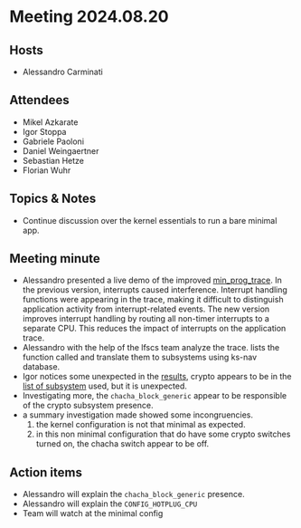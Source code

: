 # Meeting 2024.08.20

## Hosts
* Alessandro Carminati

## Attendees
* Mikel Azkarate
* Igor Stoppa
* Gabriele Paoloni
* Daniel Weingaertner
* Sebastian Hetze
* Florian Wuhr

## Topics & Notes
* Continue discussion over the kernel essentials to
  run a bare minimal app.

## Meeting minute
* Alessandro presented a live demo of the improved [min_prog_trace](https://github.com/alessandrocarminati/min_prog_trace).
  In the previous version, interrupts caused interference. Interrupt handling 
  functions were appearing in the trace, making it difficult to distinguish 
  application activity from interrupt-related events. 
  The new version improves interrupt handling by routing all non-timer 
  interrupts to a separate CPU. This reduces the impact of interrupts on 
  the application trace.
* Alessandro with the help of the lfscs team analyze the trace.
  lists the function called and translate them to subsystems using ks-nav 
  database.  
* Igor notices some unexpected in the [results](./resources/log7.gz), 
  crypto appears to be in the [list of subsystem](./resources/subsystems.log7.txt) 
  used, but it is unexpected.
* Investigating more, the `chacha_block_generic` appear to be responsible
  of the crypto subsystem presence.
* a summary investigation made showed some incongruencies.
    1. the kernel configuration is not that minimal as expected.
    2. in this non minimal configuration that do have some crypto switches 
       turned on, the chacha switch appear to be off.

## Action items
* Alessandro will explain the `chacha_block_generic` presence.
* Alessandro will explain the `CONFIG_HOTPLUG_CPU`
* Team will watch at the minimal config
